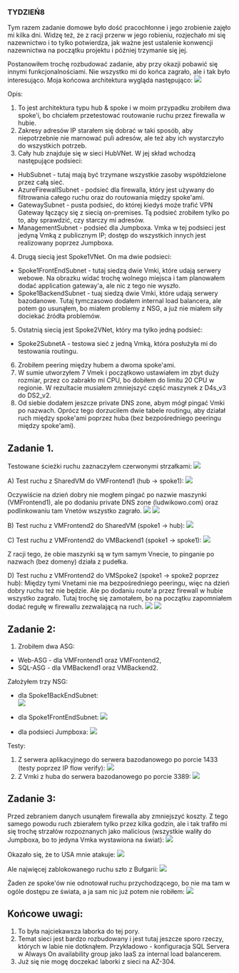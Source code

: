 ### TYDZIEŃ8
Tym razem zadanie domowe było dość pracochłonne i jego zrobienie zajęło mi kilka dni. Widzę też, że z racji przerw w jego robieniu, rozjechało mi się nazewnictwo i to tylko potwierdza, jak ważne jest ustalenie konwencji nazewnictwa na początku projektu i później trzymanie się jej.

Postanowiłem trochę rozbudować zadanie, aby przy okazji pobawić się innymi funkcjonalnościami. Nie wszystko mi do końca zagrało, ale i tak było interesująco. Moja końcowa architektura wygląda następująco: 
![](Img/arch.png)

Opis:
1. To jest architektura typu hub & spoke i w moim przypadku zrobiłem dwa spoke'i, bo chciałem przetestować routowanie ruchu przez firewalla w hubie.
2. Zakresy adresów IP starałem się dobrać w taki sposób, aby niepotrzebnie nie marnować puli adresów, ale też aby ich wystarczyło do wszystkich potrzeb.
3. Cały hub znajduje się w sieci HubVNet. W jej skład wchodzą następujące podsieci:
  - HubSubnet - tutaj mają być trzymane wszystkie zasoby współdzielone przez całą sieć.
  - AzureFirewallSubnet - podsieć dla firewalla, który jest używany do filtrowania całego ruchu oraz do routowania między spoke'ami.
  - GatewaySubnet - pusta podsieć, do której kiedyś może trafić VPN Gateway łączący się z siecią on-premises. Tą podsieć zrobiłem tylko po to, aby sprawdzić, czy starczy mi adresów.
  - ManagementSubnet - podsieć dla Jumpboxa. Vmka w tej podsieci jest jedyną Vmką z publicznym IP; dostęp do wszystkich innych jest realizowany poprzez Jumpboxa.
4. Drugą siecią jest Spoke1VNet. On ma dwie podsieci:
  - Spoke1FrontEndSubnet - tutaj siedzą dwie Vmki, które udają serwery webowe. Na obrazku widać trochę wolnego miejsca i tam planowałem dodać application gateway'a, ale nic z tego nie wyszło.
  - Spoke1BackendSubnet - tuaj siedzą dwie Vmki, które udają serwery bazodanowe. Tutaj tymczasowo dodałem internal load balancera, ale potem go usunąłem, bo miałem problemy z NSG, a już nie miałem siły dociekać źródła problemów.
5. Ostatnią siecią jest Spoke2VNet, który ma tylko jedną podsieć:
  - Spoke2SubnetA - testowa sieć z jedną Vmką, która posłużyła mi do testowania routingu.
6. Zrobiłem peering między hubem a dwoma spoke'ami.
7. W sumie utworzyłem 7 Vmek i początkowo ustawiałem im zbyt duży rozmiar, przez co zabrakło mi CPU, bo dobiłem do limitu 20 CPU w regionie. W rezultacie musiałem zmniejszyć część maszynek z D4s_v3 do DS2_v2.
8. Od siebie dodałem jeszcze private DNS zone, abym mógł pingać Vmki po nazwach.
Oprócz tego dorzucilem dwie tabele routingu, aby działał ruch między spoke'ami poprzez huba (bez bezpośredniego peeringu między spoke'ami).

## Zadanie 1.
Testowane ścieżki ruchu zaznaczyłem czerwonymi strzałkami: 
![](Img/traffic.png)

A) Test ruchu z SharedVM do VMFrontend1 (hub -> spoke1): 
![](Img/A.png)

Oczywiście na dzień dobry nie mogłem pingać po nazwie maszynki (VMFrontend1), ale po dodaniu private DNS zone (ludwikowo.com) oraz podlinkowaniu tam Vnetów wszystko zagrało. 
![](Img/A1.png) 
![](Img/A2.png)

B) Test ruchu z VMFrontend2 do SharedVM (spoke1 -> hub): 
![](Img/B.png) 

C) Test ruchu z VMFrontend2 do VMBackend1 (spoke1 -> spoke1): 
![](Img/C.png) 

Z racji tego, że obie maszynki są w tym samym Vnecie, to pinganie po nazwach (bez domeny) działa z pudełka.

D) Test ruchu z VMFrontend2 do VMSpoke2 (spoke1 -> spoke2 poprzez hub):
Między tymi Vnetami nie ma bezpośredniego peeringu, więc na dzień dobry ruchu też nie będzie. Ale po dodaniu route'a przez firewall w hubie wszystko zagrało. Tutaj trochę się zamotałem, bo na początku zapomniałem dodać regułę w firewallu zezwalającą na ruch.
![](Img/RouteTable.png) 
![](Img/D.png) 

## Zadanie 2:
1. Zrobiłem dwa ASG: 
  - Web-ASG - dla VMFrontend1 oraz VMFrontend2,
  - SQL-ASG - dla VMBackend1 oraz VMBackend2.

Założyłem trzy NSG:
  - dla Spoke1BackEndSubnet:  
![](Img/NSG1.png) 

  - dla Spoke1FrontEndSubnet: 
![](Img/NSG2.png) 

 - dla podsieci Jumpboxa: 
![](Img/NSG3.png) 

Testy:
1. Z serwera aplikacyjnego do serwera bazodanowego po porcie 1433 (testy poprzez IP flow verify): 
![](Img/test1.png) 
2. Z Vmki z huba do serwera bazodanowego po porcie 3389: 
![](Img/test2.png) 

## Zadanie 3:
Przed zebraniem danych usunąłem firewalla aby zmniejszyć koszty. Z tego samego powodu ruch zbierałem tylko przez kilka godzin, ale i tak trafiło mi się trochę strzałów rozpoznanych jako malicious (wszystkie waliły do Jumpboxa, bo to jedyna Vmka wystawiona na świat): 
![](Img/3.png)  

Okazało się, że to USA mnie atakuje: 
![](Img/USA.png)  

Ale najwięcej zablokowanego ruchu szło z Bułgarii: 
![](Img/Bulgaria.png)  

Żaden ze spoke'ów nie odnotował ruchu przychodzącego, bo nie ma tam w ogóle dostępu ze świata, a ja sam nic już potem nie robiłem: 
![](Img/incoming.png)  

## Końcowe uwagi:
1. To była najciekawsza laborka do tej pory.
2. Temat sieci jest bardzo rozbudowany i jest tutaj jeszcze sporo rzeczy, których w labie nie dotknąłem. Przykładowo - konfiguracja SQL Servera w Always On availability group jako IaaS za internal load balancerem.
3. Już się nie mogę doczekać laborki z sieci na AZ-304.